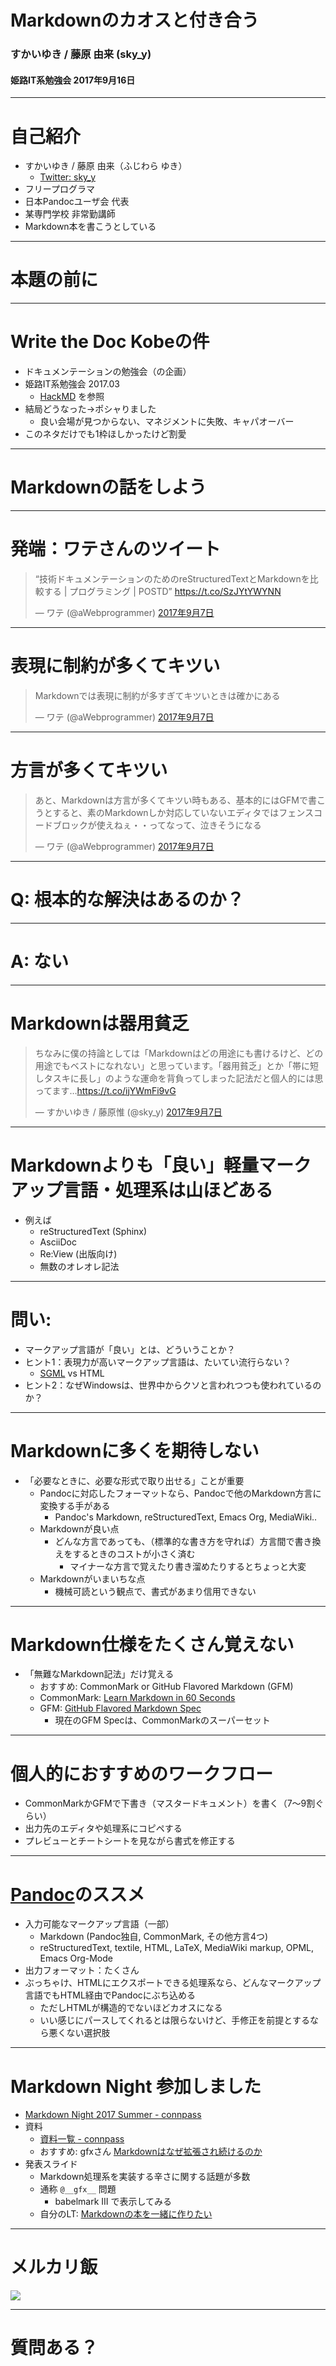 # Markdownのカオスと付き合う

### すかいゆき / 藤原 由来 (sky_y)

#### 姫路IT系勉強会 2017年9月16日

---

# 自己紹介
-  すかいゆき / 藤原 由来（ふじわら ゆき）
    -  [Twitter: sky_y](https://twitter.com/sky_y)
-  フリープログラマ
-  日本Pandocユーザ会 代表
-  某専門学校 非常勤講師
-  Markdown本を書こうとしている
---

# 本題の前に
---

# Write the Doc Kobeの件
-  ドキュメンテーションの勉強会（の企画）
-  姫路IT系勉強会 2017.03
    -  [HackMD](https://hackmd.io/s/Hypo7Eqje) を参照
-  結局どうなった→ポシャりました
    -  良い会場が見つからない、マネジメントに失敗、キャパオーバー
-  このネタだけでも1枠ほしかったけど割愛
---

# Markdownの話をしよう

---

# 発端：ワテさんのツイート

<blockquote class="twitter-tweet" data-lang="ja"><p lang="ja" dir="ltr">“技術ドキュメンテーションのためのreStructuredTextとMarkdownを比較する | プログラミング | POSTD” <a href="https://t.co/SzJYtYWYNN">https://t.co/SzJYtYWYNN</a></p>&mdash; ワテ (@aWebprogrammer) <a href="https://twitter.com/aWebprogrammer/status/905782577025343490">2017年9月7日</a></blockquote>
<script async src="//platform.twitter.com/widgets.js" charset="utf-8"></script>

---

# 表現に制約が多くてキツい

<blockquote class="twitter-tweet" data-lang="ja"><p lang="ja" dir="ltr">Markdownでは表現に制約が多すぎてキツいときは確かにある</p>&mdash; ワテ (@aWebprogrammer) <a href="https://twitter.com/aWebprogrammer/status/905782797389799424">2017年9月7日</a></blockquote>
<script async src="//platform.twitter.com/widgets.js" charset="utf-8"></script>

---

# 方言が多くてキツい

<blockquote class="twitter-tweet" data-lang="ja"><p lang="ja" dir="ltr">あと、Markdownは方言が多くてキツい時もある、基本的にはGFMで書こうとすると、素のMarkdownしか対応していないエディタではフェンスコードブロックが使えねぇ・・ってなって、泣きそうになる</p>&mdash; ワテ (@aWebprogrammer) <a href="https://twitter.com/aWebprogrammer/status/905783463776706560">2017年9月7日</a></blockquote>
<script async src="//platform.twitter.com/widgets.js" charset="utf-8"></script>

---

# Q: 根本的な解決はあるのか？
---

# A: ない
---

# Markdownは器用貧乏

<blockquote class="twitter-tweet" data-lang="ja"><p lang="ja" dir="ltr">ちなみに僕の持論としては「Markdownはどの用途にも書けるけど、どの用途でもベストになれない」と思っています。「器用貧乏」とか「帯に短しタスキに長し」のような運命を背負ってしまった記法だと個人的には思ってます…<a href="https://t.co/ijYWmFi9vG">https://t.co/ijYWmFi9vG</a></p>&mdash; すかいゆき / 藤原惟 (@sky_y) <a href="https://twitter.com/sky_y/status/905829011284099072">2017年9月7日</a></blockquote>
<script async src="//platform.twitter.com/widgets.js" charset="utf-8"></script>

---

# Markdownよりも「良い」軽量マークアップ言語・処理系は山ほどある
-  例えば
    -  reStructuredText (Sphinx)
    -  AsciiDoc
    -  Re:View (出版向け)
    -  無数のオレオレ記法

---

# 問い: 
- マークアップ言語が「良い」とは、どういうことか？
-  ヒント1：表現力が高いマークアップ言語は、たいてい流行らない？
    -  [SGML](https://ja.wikipedia.org/wiki/Standard_Generalized_Markup_Language) vs HTML
-  ヒント2：なぜWindowsは、世界中からクソと言われつつも使われているのか？

---

# Markdownに多くを期待しない
-  「必要なときに、必要な形式で取り出せる」ことが重要
    -  Pandocに対応したフォーマットなら、Pandocで他のMarkdown方言に変換する手がある
        -  Pandoc's Markdown, reStructuredText, Emacs Org, MediaWiki..
    -  Markdownが良い点
        -  どんな方言であっても、（標準的な書き方を守れば）方言間で書き換えをするときのコストが小さく済む
            -  マイナーな方言で覚えたり書き溜めたりするとちょっと大変
    -  Markdownがいまいちな点
        -  機械可読という観点で、書式があまり信用できない

---

# Markdown仕様をたくさん覚えない
-  「無難なMarkdown記法」だけ覚える
    -  おすすめ: CommonMark or GitHub Flavored Markdown (GFM)
    -  CommonMark: [Learn Markdown in 60 Seconds](http://commonmark.org/help/)
    -  GFM: [GitHub Flavored Markdown Spec](https://github.github.com/gfm/)
        -  現在のGFM Specは、CommonMarkのスーパーセット

---

# 個人的におすすめのワークフロー
-  CommonMarkかGFMで下書き（マスタードキュメント）を書く（7～9割ぐらい）
-  出力先のエディタや処理系にコピペする
-  プレビューとチートシートを見ながら書式を修正する

---

# [Pandoc](http://pandoc.org/)のススメ
-  入力可能なマークアップ言語（一部）
    -  Markdown (Pandoc独自, CommonMark, その他方言4つ)
    -  reStructuredText, textile, HTML, LaTeX, MediaWiki markup, OPML, Emacs Org-Mode
-  出力フォーマット：たくさん
-  ぶっちゃけ、HTMLにエクスポートできる処理系なら、どんなマークアップ言語でもHTML経由でPandocにぶち込める
    -  ただしHTMLが構造的でないほどカオスになる
    -  いい感じにパースしてくれるとは限らないけど、手修正を前提とするなら悪くない選択肢

---

# Markdown Night 参加しました
-  [Markdown Night 2017 Summer - connpass](https://connpass.com/event/63383/)
-  資料
    -  [資料一覧 - connpass](https://connpass.com/event/63383/presentation/)
    -  おすすめ: gfxさん [Markdownはなぜ拡張され続けるのか](https://bitjourney.kibe.la/shared/entries/f740d533-0d57-44fe-a891-dfe669d16121)
-  発表スライド
    -  Markdown処理系を実装する辛さに関する話題が多数
    -  通称 `@__gfx__` 問題
        -  babelmark III で表示してみる
    -  自分のLT: [Markdownの本を一緒に作りたい](https://gitpitch.com/sky-y/markdown-night-2017summer)

---

# メルカリ飯

![](assets/mercari2.jpg)

---

# 質問ある？